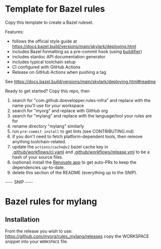 # Template for Bazel rules

Copy this template to create a Bazel ruleset.

Features:

- follows the official style guide at https://docs.bazel.build/versions/main/skylark/deploying.html
- includes Bazel formatting as a pre-commit hook (using [buildifier])
- includes stardoc API documentation generator
- includes typical toolchain setup
- CI configured with GitHub Actions
- Release on GitHub Actions when pushing a tag

See https://docs.bazel.build/versions/main/skylark/deploying.html#readme

[buildifier]: https://github.com/bazelbuild/buildtools/tree/master/buildifier#readme

Ready to get started? Copy this repo, then

1. search for "com.github.doevelopper.rules-infra" and replace with the name you'll use for your workspace
1. search for "myorg" and replace with GitHub org
1. search for "mylang" and replace with the language/tool your rules are for
1. rename directory "mylang" similarly
1. run `pre-commit install` to get lints (see CONTRIBUTING.md)
1. if you don't need to fetch platform-dependent tools, then remove anything toolchain-related.
1. update the `actions/cache@v2` bazel cache key in [.github/workflows/ci.yaml](.github/workflows/ci.yaml) and [.github/workflows/release.yml](.github/workflows/release.yml) to be a hash of your source files.
1. (optional) install the [Renovate app](https://github.com/apps/renovate) to get auto-PRs to keep the dependencies up-to-date.
1. delete this section of the README (everything up to the SNIP).

---- SNIP ----

# Bazel rules for mylang

## Installation

From the release you wish to use:
<https://github.com/myorg/rules_mylang/releases>
copy the WORKSPACE snippet into your `WORKSPACE` file.
